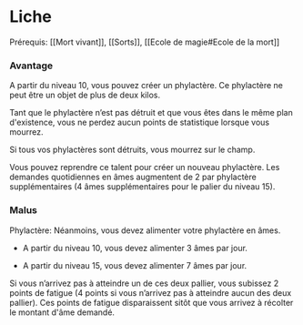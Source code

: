 # Liche

Prérequis: [[Mort vivant]], [[Sorts]], [[Ecole de magie#Ecole de la mort]]

### Avantage

A partir du niveau 10, vous pouvez créer un phylactère. Ce phylactère ne peut être un objet de plus de deux kilos.

Tant que le phylactère n’est pas détruit et que vous êtes dans le même plan d'existence, vous ne perdez aucun points de statistique lorsque vous mourrez.

Si tous vos phylactères sont détruits, vous mourrez sur le champ.

Vous pouvez reprendre ce talent pour créer un nouveau phylactère. Les demandes quotidiennes en âmes augmentent de 2 par phylactère supplémentaires (4 âmes supplémentaires pour le palier du niveau 15).

### Malus

Phylactère: Néanmoins, vous devez alimenter votre phylactère en âmes. 

-   A partir du niveau 10, vous devez alimenter 3 âmes par jour.
    
-   A partir du niveau 15, vous devez alimenter 7 âmes par jour.
    

Si vous n’arrivez pas à atteindre un de ces deux pallier, vous subissez 2 points de fatigue (4 points si vous n’arrivez pas à atteindre aucun des deux pallier). Ces points de fatigue disparaissent sitôt que vous arrivez à récolter le montant d'âme demandé.